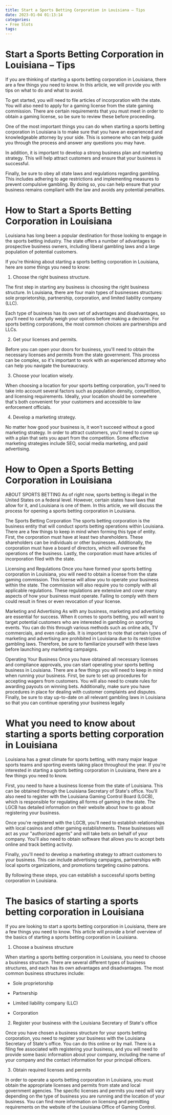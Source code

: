 ```yaml
---
title: Start a Sports Betting Corporation in Louisiana – Tips
date: 2023-01-04 01:13:14
categories:
- Free Slots
tags:
---
```



#  Start a Sports Betting Corporation in Louisiana – Tips

If you are thinking of starting a sports betting corporation in Louisiana, there are a few things you need to know. In this article, we will provide you with tips on what to do and what to avoid.

To get started, you will need to file articles of incorporation with the state. You will also need to apply for a gaming license from the state gaming commission. There are certain requirements that you must meet in order to obtain a gaming license, so be sure to review these before proceeding.

One of the most important things you can do when starting a sports betting corporation in Louisiana is to make sure that you have an experienced and knowledgeable attorney by your side. This is someone who can help guide you through the process and answer any questions you may have.

In addition, it is important to develop a strong business plan and marketing strategy. This will help attract customers and ensure that your business is successful.

Finally, be sure to obey all state laws and regulations regarding gambling. This includes adhering to age restrictions and implementing measures to prevent compulsive gambling. By doing so, you can help ensure that your business remains compliant with the law and avoids any potential penalties.

#  How to Start a Sports Betting Corporation in Louisiana 

Louisiana has long been a popular destination for those looking to engage in the sports betting industry. The state offers a number of advantages to prospective business owners, including liberal gambling laws and a large population of potential customers.

If you're thinking about starting a sports betting corporation in Louisiana, here are some things you need to know:

1. Choose the right business structure.

The first step in starting any business is choosing the right business structure. In Louisiana, there are four main types of businesses structures: sole proprietorship, partnership, corporation, and limited liability company (LLC).

Each type of business has its own set of advantages and disadvantages, so you'll need to carefully weigh your options before making a decision. For sports betting corporations, the most common choices are partnerships and LLCs.

2. Get your licenses and permits.

Before you can open your doors for business, you'll need to obtain the necessary licenses and permits from the state government. This process can be complex, so it's important to work with an experienced attorney who can help you navigate the bureaucracy.

3. Choose your location wisely.

When choosing a location for your sports betting corporation, you'll need to take into account several factors such as population density, competition, and licensing requirements. Ideally, your location should be somewhere that's both convenient for your customers and accessible to law enforcement officials.

4. Develop a marketing strategy.

No matter how good your business is, it won't succeed without a good marketing strategy. In order to attract customers, you'll need to come up with a plan that sets you apart from the competition. Some effective marketing strategies include SEO, social media marketing, and paid advertising.

#  How to Open a Sports Betting Corporation in Louisiana 

ABOUT SPORTS BETTING
As of right now, sports betting is illegal in the United States on a federal level. However, certain states have laws that allow for it, and Louisiana is one of them. In this article, we will discuss the process for opening a sports betting corporation in Louisiana.

The Sports Betting Corporation
The sports betting corporation is the business entity that will conduct sports betting operations within Louisiana. There are a few things to keep in mind when forming this type of entity. First, the corporation must have at least two shareholders. These shareholders can be individuals or other businesses. Additionally, the corporation must have a board of directors, which will oversee the operations of the business. Lastly, the corporation must have articles of incorporation filed with the state.

Licensing and Regulations
Once you have formed your sports betting corporation in Louisiana, you will need to obtain a license from the state gaming commission. This license will allow you to operate your business within the state. The commission will also require you to comply with all applicable regulations. These regulations are extensive and cover many aspects of how your business must operate. Failing to comply with them could result in fines or even revocation of your license.

Marketing and Advertising
As with any business, marketing and advertising are essential for success. When it comes to sports betting, you will want to target potential customers who are interested in gambling on sporting events. You can do this through various methods such as online ads, TV commercials, and even radio ads. It is important to note that certain types of marketing and advertising are prohibited in Louisiana due to its restrictive gambling laws. Therefore, be sure to familiarize yourself with these laws before launching any marketing campaigns.

Operating Your Business
Once you have obtained all necessary licenses and compliance approvals, you can start operating your sports betting business in Louisiana. There are a few things you will need to keep in mind when running your business. First, be sure to set up procedures for accepting wagers from customers. You will also need to create rules for awarding payouts on winning bets. Additionally, make sure you have procedures in place for dealing with customer complaints and disputes. Finally, be sure to stay up-to-date on all relevant gambling laws in Louisiana so that you can continue operating your business legally

#  What you need to know about starting a sports betting corporation in Louisiana 

Louisiana has a great climate for sports betting, with many major league sports teams and sporting events taking place throughout the year. If you're interested in starting a sports betting corporation in Louisiana, there are a few things you need to know.

First, you need to have a business license from the state of Louisiana. This can be obtained through the Louisiana Secretary of State's office. You'll also need to register with the Louisiana Gaming Control Board (LGCB), which is responsible for regulating all forms of gaming in the state. The LGCB has detailed information on their website about how to go about registering your business.

Once you're registered with the LGCB, you'll need to establish relationships with local casinos and other gaming establishments. These businesses will act as your "authorized agents" and will take bets on behalf of your company. You'll also need to obtain software that allows you to accept bets online and track betting activity.

Finally, you'll need to develop a marketing strategy to attract customers to your business. This can include advertising campaigns, partnerships with local sports organizations, and promotions targeting casino patrons.

By following these steps, you can establish a successful sports betting corporation in Louisiana.

#  The basics of starting a sports betting corporation in Louisiana

If you are looking to start a sports betting corporation in Louisiana, there are a few things you need to know. This article will provide a brief overview of the basics of starting a sports betting corporation in Louisiana.

1. Choose a business structure

When starting a sports betting corporation in Louisiana, you need to choose a business structure. There are several different types of business structures, and each has its own advantages and disadvantages. The most common business structures include:

- Sole proprietorship

- Partnership

- Limited liability company (LLC)

- Corporation

2. Register your business with the Louisiana Secretary of State's office

Once you have chosen a business structure for your sports betting corporation, you need to register your business with the Louisiana Secretary of State's office. You can do this online or by mail. There is a filing fee associated with registering your business, and you will need to provide some basic information about your company, including the name of your company and the contact information for your principal officers.

3. Obtain required licenses and permits

In order to operate a sports betting corporation in Louisiana, you must obtain the appropriate licenses and permits from state and local government agencies. The specific licenses and permits you need will vary depending on the type of business you are running and the location of your business. You can find more information on licensing and permitting requirements on the website of the Louisiana Office of Gaming Control.